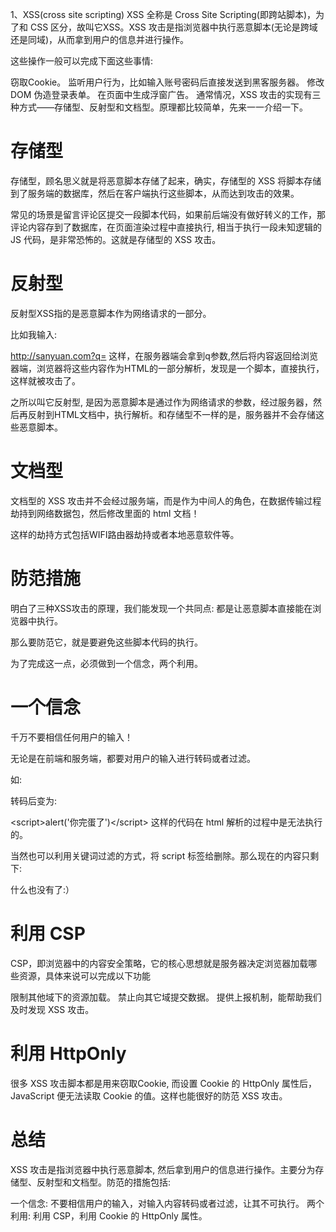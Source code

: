 1、XSS(cross site scripting)
XSS 全称是 Cross Site Scripting(即跨站脚本)，为了和 CSS 区分，故叫它XSS。XSS 攻击是指浏览器中执行恶意脚本(无论是跨域还是同域)，从而拿到用户的信息并进行操作。

这些操作一般可以完成下面这些事情:

窃取Cookie。
监听用户行为，比如输入账号密码后直接发送到黑客服务器。
修改 DOM 伪造登录表单。
在页面中生成浮窗广告。
通常情况，XSS 攻击的实现有三种方式——存储型、反射型和文档型。原理都比较简单，先来一一介绍一下。

# 存储型
存储型，顾名思义就是将恶意脚本存储了起来，确实，存储型的 XSS 将脚本存储到了服务端的数据库，然后在客户端执行这些脚本，从而达到攻击的效果。

常见的场景是留言评论区提交一段脚本代码，如果前后端没有做好转义的工作，那评论内容存到了数据库，在页面渲染过程中直接执行, 相当于执行一段未知逻辑的 JS 代码，是非常恐怖的。这就是存储型的 XSS 攻击。

# 反射型
反射型XSS指的是恶意脚本作为网络请求的一部分。

比如我输入:

http://sanyuan.com?q=<script>alert("你完蛋了")</script>
这样，在服务器端会拿到q参数,然后将内容返回给浏览器端，浏览器将这些内容作为HTML的一部分解析，发现是一个脚本，直接执行，这样就被攻击了。

之所以叫它反射型, 是因为恶意脚本是通过作为网络请求的参数，经过服务器，然后再反射到HTML文档中，执行解析。和存储型不一样的是，服务器并不会存储这些恶意脚本。

# 文档型
文档型的 XSS 攻击并不会经过服务端，而是作为中间人的角色，在数据传输过程劫持到网络数据包，然后修改里面的 html 文档！

这样的劫持方式包括WIFI路由器劫持或者本地恶意软件等。

# 防范措施
明白了三种XSS攻击的原理，我们能发现一个共同点: 都是让恶意脚本直接能在浏览器中执行。

那么要防范它，就是要避免这些脚本代码的执行。

为了完成这一点，必须做到一个信念，两个利用。

# 一个信念
千万不要相信任何用户的输入！

无论是在前端和服务端，都要对用户的输入进行转码或者过滤。

如:

<script>alert('你完蛋了')</script>
转码后变为:

&lt;script&gt;alert(&#39;你完蛋了&#39;)&lt;/script&gt;
这样的代码在 html 解析的过程中是无法执行的。

当然也可以利用关键词过滤的方式，将 script 标签给删除。那么现在的内容只剩下:

什么也没有了:）

# 利用 CSP
CSP，即浏览器中的内容安全策略，它的核心思想就是服务器决定浏览器加载哪些资源，具体来说可以完成以下功能

限制其他域下的资源加载。
禁止向其它域提交数据。
提供上报机制，能帮助我们及时发现 XSS 攻击。
# 利用 HttpOnly
很多 XSS 攻击脚本都是用来窃取Cookie, 而设置 Cookie 的 HttpOnly 属性后，JavaScript 便无法读取 Cookie 的值。这样也能很好的防范 XSS 攻击。

# 总结
XSS 攻击是指浏览器中执行恶意脚本, 然后拿到用户的信息进行操作。主要分为存储型、反射型和文档型。防范的措施包括:

一个信念: 不要相信用户的输入，对输入内容转码或者过滤，让其不可执行。
两个利用: 利用 CSP，利用 Cookie 的 HttpOnly 属性。

